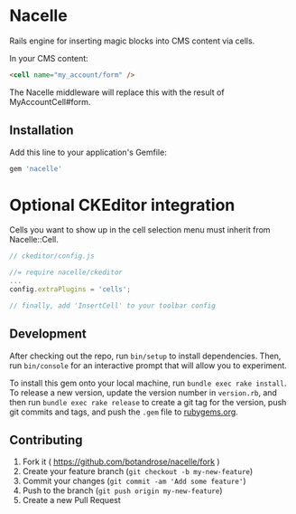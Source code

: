 # Nacelle

Rails engine for inserting magic blocks into CMS content via cells.

In your CMS content:
```html
<cell name="my_account/form" />
```

The Nacelle middleware will replace this with the result of MyAccountCell#form.

## Installation

Add this line to your application's Gemfile:

```ruby
gem 'nacelle'
```

# Optional CKEditor integration

Cells you want to show up in the cell selection menu must inherit from Nacelle::Cell.

```javascript
// ckeditor/config.js

//= require nacelle/ckeditor
...
config.extraPlugins = 'cells';

// finally, add 'InsertCell' to your toolbar config
```

## Development

After checking out the repo, run `bin/setup` to install dependencies. Then, run `bin/console` for an interactive prompt that will allow you to experiment.

To install this gem onto your local machine, run `bundle exec rake install`. To release a new version, update the version number in `version.rb`, and then run `bundle exec rake release` to create a git tag for the version, push git commits and tags, and push the `.gem` file to [rubygems.org](https://rubygems.org).

## Contributing

1. Fork it ( https://github.com/botandrose/nacelle/fork )
2. Create your feature branch (`git checkout -b my-new-feature`)
3. Commit your changes (`git commit -am 'Add some feature'`)
4. Push to the branch (`git push origin my-new-feature`)
5. Create a new Pull Request
